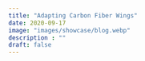 ```yaml
---
title: "Adapting Carbon Fiber Wings"
date: 2020-09-17
image: "images/showcase/blog.webp"
description : ""
draft: false
---
```


